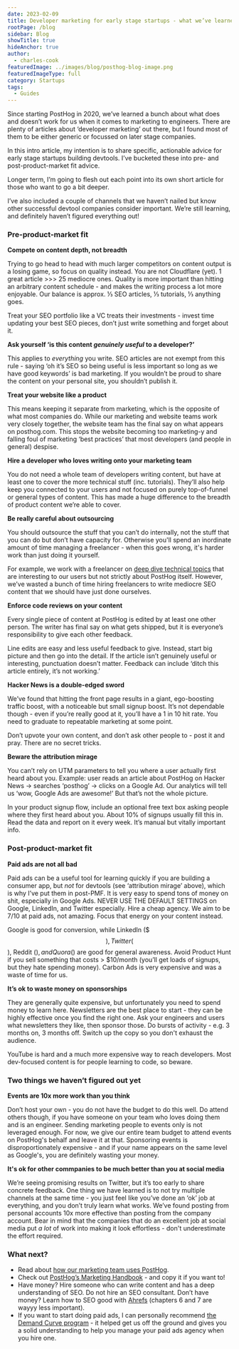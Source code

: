 ```yaml
---
date: 2023-02-09
title: Developer marketing for early stage startups - what we’ve learned at PostHog
rootPage: /blog
sidebar: Blog
showTitle: true
hideAnchor: true
author:
  - charles-cook
featuredImage: ../images/blog/posthog-blog-image.png
featuredImageType: full
category: Startups
tags:
  - Guides
---
```


Since starting PostHog in 2020, we’ve learned a bunch about what does and doesn’t work for us when it comes to marketing to engineers. There are plenty of articles about ‘developer marketing’ out there, but I found most of them to be either generic or focussed on later stage companies. 

In this intro article, my intention is to share specific, actionable advice for early stage startups building devtools. I’ve bucketed these into pre- and post-product-market fit advice.

Longer term, I’m going to flesh out each point into its own short article for those who want to go a bit deeper.

I’ve also included a couple of channels that we haven’t nailed but know other successful devtool companies consider important. We’re still learning, and definitely haven’t figured everything out!

### Pre-product-market fit

**Compete on content depth, not breadth** 

Trying to go head to head with much larger competitors on content output is a losing game, so focus on quality instead. You are not Cloudflare (yet). 1 great article >>> 25 mediocre ones. Quality is more important than hitting an arbitrary content schedule - and makes the writing process a lot more enjoyable. Our balance is approx. ⅓ SEO articles, ⅓ tutorials, ⅓ anything goes. 

Treat your SEO portfolio like a VC treats their investments - invest time updating your best SEO pieces, don’t just write something and forget about it. 

**Ask yourself ‘is this content _genuinely useful_ to a developer?’**

This applies to _everything_ you write. SEO articles are not exempt from this rule - saying ‘oh it’s SEO so being useful is less important so long as we have good keywords’ is bad marketing. If you wouldn’t be proud to share the content on your personal site, you shouldn’t publish it. 

**Treat your website like a product** 

This means keeping it separate from marketing, which is the opposite of what most companies do. While our marketing and website teams work very closely together, the website team has the final say on what appears on posthog.com. This stops the website becoming too marketing-y and falling foul of marketing ‘best practices’ that most developers (and people in general) despise.   

**Hire a developer who loves writing onto your marketing team** 

You do not need a whole team of developers writing content, but have at least one to cover the more technical stuff (inc. tutorials). They’ll also help keep you connected to your users and not focused on purely top-of-funnel or general types of content. This has made a huge difference to the breadth of product content we’re able to cover. 

**Be really careful about outsourcing** 

You should outsource the stuff that you can’t do internally, not the stuff that you can do but don’t have capacity for. Otherwise you'll spend an inordinate amount of time managing a freelancer - when this goes wrong, it's harder work than just doing it yourself. 

For example, we work with a freelancer on [deep dive technical topics](/blog/clickhouse-vs-postgres) that are interesting to our users but not strictly about PostHog itself. However, we’ve wasted a bunch of time hiring freelancers to write mediocre SEO content that we should have just done ourselves. 

**Enforce code reviews on your content** 

Every single piece of content at PostHog is edited by at least one other person. The writer has final say on what gets shipped, but it is everyone’s responsibility to give each other feedback. 

Line edits are easy and less useful feedback to give. Instead, start big picture and then go into the detail. If the article isn’t genuinely useful or interesting, punctuation doesn’t matter. Feedback can include ‘ditch this article entirely, it’s not working.’

**Hacker News is a double-edged sword** 

We’ve found that hitting the front page results in a giant, ego-boosting traffic boost, with a noticeable but small signup boost. It’s not dependable though - even if you’re really good at it, you’ll have a 1 in 10 hit rate. You need to graduate to repeatable marketing at some point. 

Don’t upvote your own content, and don’t ask other people to - post it and pray. There are no secret tricks.

**Beware the attribution mirage**

You can’t rely on UTM parameters to tell you where a user actually first heard about you. Example: user reads an article about PostHog on Hacker News -> searches ‘posthog’ -> clicks on a Google Ad. Our analytics will tell us ‘wow, Google Ads are awesome!’ But that’s not the whole picture. 

In your product signup flow, include an optional free text box asking people where they first heard about you. About 10% of signups usually fill this in. Read the data and report on it every week. It’s manual but vitally important info.

### Post-product-market fit

**Paid ads are not all bad** 

Paid ads can be a useful tool for learning quickly if you are building a consumer app, but _not_ for devtools (see ‘attribution mirage’ above), which is why I’ve put them in post-PMF. It is very easy to spend tons of money on shit, especially in Google Ads. NEVER USE THE DEFAULT SETTINGS on Google, LinkedIn, and Twitter especially. Hire a cheap agency. We aim to be 7/10 at paid ads, not amazing. Focus that energy on your content instead. 

Google is good for conversion, while LinkedIn ($$$), Twitter ($$), Reddit ($), and Quora ($) are good for general awareness. Avoid Product Hunt if you sell something that costs > $10/month (you’ll get loads of signups, but they hate spending money). Carbon Ads is very expensive and was a waste of time for us. 

**It’s ok to waste money on sponsorships** 

They are generally quite expensive, but unfortunately you need to spend money to learn here. Newsletters are the best place to start - they can be highly effective once you find the right one. Ask your engineers and users what newsletters they like, then sponsor those. Do bursts of activity - e.g. 3 months on, 3 months off. Switch up the copy so you don't exhaust the audience.

YouTube is hard and a much more expensive way to reach developers. Most dev-focused content is for people learning to code, so beware.

### Two things we haven’t figured out yet

**Events are 10x more work than you think** 

Don’t host your own - you do not have the budget to do this well. Do attend others though, if you have someone on your team who loves doing them and is an engineer. Sending marketing people to events only is not leveraged enough. For now, we give our entire team budget to attend events on PostHog's behalf and leave it at that. Sponsoring events is disproportionately expensive - and if your name appears on the same level as Google's, you are definitely wasting your money. 

**It's ok for other commpanies to be much better than you at social media** 

We’re seeing promising results on Twitter, but it’s too early to share concrete feedback. One thing we have learned is to not try multiple channels at the same time - you just feel like you’ve done an ‘ok’ job at everything, and you don’t truly learn what works. We’ve found posting from personal accounts 10x more effective than posting from the company account. Bear in mind that the companies that do an excellent job at social media put _a lot_ of work into making it look effortless - don't underestimate the effort required. 

### What next?

- Read about [how our marketing team uses PostHog](/blog/posthog-marketing).
- Check out [PostHog’s Marketing Handbook](/handbook/growth/marketing) - and copy it if you want to!
- Have money? Hire someone who can write content and has a deep understanding of SEO. Do not hire an SEO consultant. Don’t have money? Learn how to SEO good with [Ahrefs](https://ahrefs.com/seo) (chapters 6 and 7 are wayyy less important).
- If you want to start doing paid ads, I can personally recommend [the Demand Curve program](https://www.demandcurve.com/growth-program) - it helped get us off the ground and gives you a solid understanding to help you manage your paid ads agency when you hire one.
